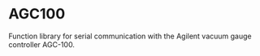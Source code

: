 # AGC100
Function library for serial communication with the Agilent vacuum gauge controller AGC-100.
